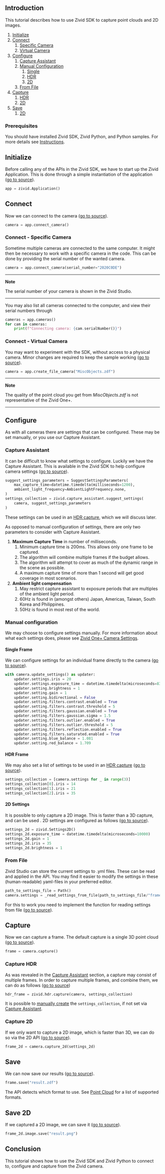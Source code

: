 ## Introduction

This tutorial describes how to use Zivid SDK to capture point clouds and 2D images.

1. [Initialize](#initialize)
2. [Connect](#connect)
   1. [Specific Camera](#connect---specific-camera)
   2. [Virtual Camera](#connect---virtual-camera)
3. [Configure](#configure)
   1. [Capture Assistant](#capture-assistant)
   2. [Manual Configuration](#manual-configuration)
      1. [Single](#single-frame)
      2. [HDR](#hdr-frame)
      3. [2D](#2d-settings)
   3. [From File](#from-file)
4. [Capture](#capture)
    1. [HDR](#capture-hdr)
    2. [2D](#capture-2d)
5. [Save](#save)
    1. [2D](#save-2d)

### Prerequisites

You should have installed Zivid SDK, Zivid Python, and Python samples. For more details see [Instructions][installation-instructions-url].

## Initialize

Before calling any of the APIs in the Zivid SDK, we have to start up the Zivid Application. This is done through a simple instantiation of the application ([go to source][start_app-url]).
```python
app = zivid.Application()
```

## Connect

Now we can connect to the camera ([go to source][connect-url]).
```python
camera = app.connect_camera()
```

### Connect - Specific Camera

Sometime multiple cameras are connected to the same computer. It might then be necessary to work with a specific camera in the code. This can be done by providing the serial number of the wanted camera.
```python
camera = app.connect_camera(serial_number="2020C0DE")
```

---
**Note** 

The serial number of your camera is shown in the Zivid Studio.

---

You may also list all cameras connected to the computer, and view their serial numbers through
```python
cameras = app.cameras()
for cam in cameras:
    print(f"Connecting camera: {cam.serialNumber()}")
```

### Connect - Virtual Camera

You may want to experiment with the SDK, without access to a physical camera. Minor changes are required to keep the sample working ([go to source][filecamera-url]).
```python
camera = app.create_file_camera("MiscObjects.zdf")
```

---
**Note**

The quality of the point cloud you get from *MiscObjects.zdf* is not representative of the Zivid One+.

---

## Configure

As with all cameras there are settings that can be configured. These may be set manually, or you use our Capture Assistant.

### Capture Assistant

It can be difficult to know what settings to configure. Luckily we have the Capture Assistant. This is available in the Zivid SDK to help configure camera settings ([go to source][captureassistant-url]).
```python
suggest_settings_parameters = SuggestSettingsParameters(
    max_capture_time=datetime.timedelta(milliseconds=1200),
    ambient_light_frequency=AmbientLightFrequency.none,
)
settings_collection = zivid.capture_assistant.suggest_settings(
    camera, suggest_settings_parameters
)
```

These settings can be used in an [HDR capture](#capture-hdr), which we will discuss later.

As opposed to manual configuration of settings, there are only two parameters to consider with Capture Assistant.

1. **Maximum Capture Time** in number of milliseconds.
    1. Minimum capture time is 200ms. This allows only one frame to be captured.
    2. The algorithm will combine multiple frames if the budget allows.
    3. The algorithm will attempt to cover as much of the dynamic range in the scene as possible.
    4. A maximum capture time of more than 1 second will get good coverage in most scenarios.
2. **Ambient light compensation**
    1. May restrict capture assistant to exposure periods that are multiples of the ambient light period.
    2. 60Hz is found in (amongst others) Japan, Americas, Taiwan, South Korea and Philippines.
    3. 50Hz is found in most rest of the world.

### Manual configuration

We may choose to configure settings manually. For more information about what each settings does, please see [Zivid One+ Camera Settings][kb-camera_settings-url].

#### Single Frame

We can configure settings for an individual frame directly to the camera ([go to source][settings-url]).
```python
with camera.update_settings() as updater:
    updater.settings.iris = 20
    updater.settings.exposure_time = datetime.timedelta(microseconds=8333)
    updater.setting.brightness = 1
    updater.setting.gain = 1
    updater.setting.bidirectional = False
    updater.setting.filters.contrast.enabled = True
    updater.setting.filters.contrast.threshold = 5
    updater.setting.filters.gaussian.enabled = True
    updater.setting.filters.gaussian.sigma = 1.5
    updater.setting.filters.outlier.enabled = True
    updater.setting.filters.outlier.threshold = 5
    updater.setting.filters.reflection.enabled = True
    updater.setting.filters.saturated.enabled = True
    updater.setting.blue_balance = 1.081
    updater.setting.red_balance = 1.709
```

#### HDR Frame

We may also set a list of settings to be used in an [HDR capture](#capture-hdr) ([go to source][settingsHDR-url]).
```python
settings_collection = [camera.settings for _ in range(3)]
settings_collection[0].iris = 14
settings_collection[1].iris = 21
settings_collection[2].iris = 35
```

#### 2D Settings

It is possible to only capture a 2D image. This is faster than a 3D capture, and can be used . 2D settings are configured as follows ([go to source][settings2d-url]).
```python
settings_2d = zivid.Settings2D()
settings_2d.exposure_time = datetime.timedelta(microseconds=10000)
settings_2d.gain = 1
settings_2d.iris = 35
settings_2d.brightness = 1
```

### From File

Zivid Studio can store the current settings to .yml files. These can be read and applied in the API. You may find it easier to modify the settings in these (human-readable) yaml-files in your preferred editor.
```python
path_to_settings_file = Path()
camera.settings = _read_settings_from_file(path_to_settings_file/"frame_01.yml")
```
For this to work you need to implement the function for reading settings from file ([go to source][readsettings-url]).

## Capture

Now we can capture a frame. The default capture is a single 3D point cloud ([go to source][capture-url]).
```python
frame = camera.capture()
```

### Capture HDR

As was revealed in the [Capture Assistant](#capture-assistant) section, a capture may consist of multiple frames. In order to capture multiple frames, and combine them, we can do as follows ([go to source][captureHDR-url])
```python
hdr_frame = zivid.hdr.capture(camera, settings_collection)
```
It is possible to [manually create](#hdr-frame) the `settings_collection`, if not set via [Capture Assistant](#capture-assistant).

### Capture 2D

If we only want to capture a 2D image, which is faster than 3D, we can do so via the 2D API ([go to source][capture2d-url]).
```python
frame_2d = camera.capture_2d(settings_2d)
```

## Save

We can now save our results ([go to source][save-url]).
```python
frame.save("result.zdf")
```
The API detects which format to use. See [Point Cloud][kb-point_cloud-url] for a list of supported formats.

## Save 2D

If we captured a 2D image, we can save it ([go to source][save2d-url]).
```python
frame_2d.image.save("result.png")
```

## Conclusion

This tutorial shows how to use the Zivid SDK and Zivid Python to connect to, configure and capture from the Zivid camera.

[//]: ### "Recommended further reading"

[installation-instructions-url]: ../../../README.md#instructions
[start_app-url]: capture.py#L7
[connect-url]: capture.py#L8
[captureassistant-url]: capture_assistant.py#L11-L18
[settings-url]: capture.py#L10-L13
[settingsHDR-url]: capture_hdr.py#L9-L12
[kb-camera_settings-url]: https://zivid.atlassian.net/wiki/spaces/ZividKB/pages/99713044/Zivid+One+Camera+Settings
[capture-url]: capture.py#L15
[capture2d-url]: capture_2d.py#L14
[settings2d-url]: capture_2d.py#L10-L12
[captureHDR-url]: capture_assistant.py#L20
[save-url]: capture.py#L16
[save2d-url]: capture_2d.py#L15-L16
[readsettings-url]: ../../applications/basic/capture_hdr_loop.py#L15-L34
[kb-point_cloud-url]: https://zivid.atlassian.net/wiki/spaces/ZividKB/pages/427396/Point+Cloud
[filecamera-url]: capture_from_file.py#L7
